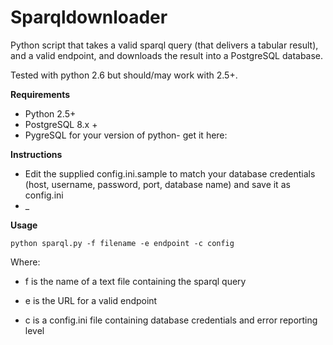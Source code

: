# Sparqldownloader

Python script that takes a valid sparql query (that delivers a tabular result), and a valid endpoint, and downloads the result into a PostgreSQL database.

Tested with python 2.6 but should/may work with 2.5+.

**Requirements**

  - Python 2.5+
  - PostgreSQL 8.x +
  - PygreSQL for your version of python- get it here: 
  
 **Instructions**

  - Edit the supplied config.ini.sample to match your database credentials (host, username, password, port, database name) and save it as config.ini
  - _

**Usage**

    python sparql.py -f filename -e endpoint -c config

Where:

  - f is the name of a text file containing the sparql query

  - e is the URL for a valid endpoint

  - c is a config.ini file containing database credentials and error reporting level
  


  